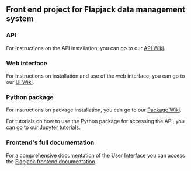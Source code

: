 ## Front end project for Flapjack data management system

### API

For instructions on the API installation, you can go to our [API Wiki](https://github.com/SynBioUC/flapjack_api/wiki).

### Web interface

For instructions on installation and use of the web interface, you can go to our [UI Wiki](https://github.com/SynBioUC/flapjack_frontend/wiki).

### Python package

For instructions on package installation, you can go to our [Package Wiki](https://github.com/SynBioUC/flapjack/wiki/Installation).

For tutorials on how to use the Python package for accessing the API, you can go to our [Jupyter tutorials](https://github.com/SynBioUC/flapjack/tree/master/notebooks).

### Frontend's full documentation

For a comprehensive documentation of the User Interface you can access the [Flapjack frontend documentation](https://github.com/SynBioUC/flapjack_frontend/blob/gh-pages/Flapjack_doc_frontend.pdf).
